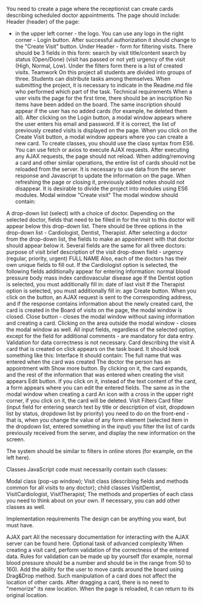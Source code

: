 You need to create a page where the receptionist can create cards describing scheduled doctor appointments.
The page should include:
Header (header) of the page:
- in the upper left corner - the logo. You can use any logo
in the right corner - Login button. After successful authorization it should change to the "Create Visit" button.
Under Header - form for filtering visits. There should be 3 fields in this form:
search by visit title/content
search by status (Open/Done) (visit has passed or not yet)
urgency of the visit (High, Normal, Low).
Under the filters form there is a list of created visits.
Teamwork
On this project all students are divided into groups of three. Students can distribute tasks among themselves. When submitting the project, it is necessary to indicate in the Readme.md file who performed which part of the task.
Technical requirements
When a user visits the page for the first time, there should be an inscription No items have been added on the board. The same inscription should appear if the user has no added cards (for example, he deleted them all).
After clicking on the Login button, a modal window appears where the user enters his email and password. If it is correct, the list of previously created visits is displayed on the page.
When you click on the Create Visit button, a modal window appears where you can create a new card.
To create classes, you should use the class syntax from ES6.
You can use fetch or axios to execute AJAX requests.
After executing any AJAX requests, the page should not reload. When adding/removing a card and other similar operations, the entire list of cards should not be reloaded from the server. It is necessary to use data from the server response and Javascript to update the information on the page.
When refreshing the page or closing it, previously added notes should not disappear.
It is desirable to divide the project into modules using ES6 modules.
Modal window "Create visit"
The modal window should contain:

A drop-down list (select) with a choice of doctor. Depending on the selected doctor, fields that need to be filled in for the visit to this doctor will appear below this drop-down list.
There should be three options in the drop-down list - Cardiologist, Dentist, Therapist.
After selecting a doctor from the drop-down list, the fields to make an appointment with that doctor should appear below it. Several fields are the same for all three doctors:
purpose of visit
brief description of the visit
drop-down field - urgency (regular, priority, urgent)
FULL NAME
Also, each of the doctors has their own unique fields to fill out. If the Cardiologist option is selected, the following fields additionally appear for entering information:
normal blood pressure
body mass index
cardiovascular disease
age
If the Dentist option is selected, you must additionally fill in:
date of last visit
If the Therapist option is selected, you must additionally fill in:
age
Create button. When you click on the button, an AJAX request is sent to the corresponding address, and if the response contains information about the newly created card, the card is created in the Board of visits on the page, the modal window is closed.
Close button - closes the modal window without saving information and creating a card. Clicking on the area outside the modal window - closes the modal window as well.
All input fields, regardless of the selected option, except for the field for additional comments - are mandatory for data entry. Validation for data correctness is not necessary.
Card describing the visit
A card that is created on click appears on the task board. It should look something like this:
Interface
It should contain:
The full name that was entered when the card was created
The doctor the person has an appointment with
Show more button. By clicking on it, the card expands, and the rest of the information that was entered when creating the visit appears
Edit button. If you click on it, instead of the text content of the card, a form appears where you can edit the entered fields. The same as in the modal window when creating a card
An icon with a cross in the upper right corner, if you click on it, the card will be deleted.
Visit Filters
Card filter (input field for entering search text by title or description of visit, dropdown list by status, dropdown list by priority) you need to do on the front-end - that is, when you change the value of any form element (selected item in the dropdown list, entered something in the input) you filter the list of cards previously received from the server, and display the new information on the screen.

The system should be similar to filters in online stores (for example, on the left here).

Classes
JavaScript code must necessarily contain such classes:

Modal class (pop-up window);
Visit class (describing fields and methods common for all visits to any doctor);
child classes VisitDentist, VisitCardiologist, VisitTherapist;
The methods and properties of each class you need to think about on your own. If necessary, you can add other classes as well.

Implementation requirements
The design can be anything you want, but must have.

AJAX part
All the necessary documentation for interacting with the AJAX server can be found here.
Optional task of advanced complexity
When creating a visit card, perform validation of the correctness of the entered data. Rules for validation can be made up by yourself (for example, normal blood pressure should be a number and should be in the range from 50 to 160).
Add the ability for the user to move cards around the board using Drag&Drop method. Such manipulation of a card does not affect the location of other cards. After dragging a card, there is no need to "memorize" its new location. When the page is reloaded, it can return to its original location.
